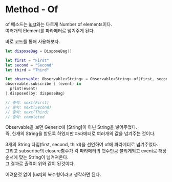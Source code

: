 # Method - Of
of 메소드는 [just]와는 다르게 Number of elements이다.  
여러개의 Element를 파라메터로 넘겨주게 된다.  

바로 코드를 통해 사용해보자.  
```Swift
let disposeBag = DisposeBag()

let first = "First"
let second = "Second"
let third = "Third"

let observable: Observable<String> = Observable<String>.of(first, second, third)
observable.subscribe { (event) in
  print(event)
}.disposed(by: disposeBag)

// 출력: next(First)
// 출력: next(Second)
// 출력: next(Third)
// 출력: completed
```
Observable<String>을 보면 Generic에 [String]이 아닌 String을 넣어주었다.  
즉, 한개의 String을 받도록 하였지만 파라메터로 여러개의 값을 넘겨주는 것이다.  
  
3개의 String 타입(first, second, third)을 선언하여 of에 파라메터로 넘겨주었다.  
그리고 subscribe의 closure함수가 각 파라메터의 갯수만큼 불리게되고 event로 해당 순서에 맞는 String이 넘겨져온다.  
그 결과로 출력이 위와 같이 된것이다.  

어려운것 없이 [ust]의 복수형이라고 생각하면 된다.  

[just]: https://github.com/jaeminKim0523/Library/blob/main/RxSwift/Methods%20List/just.md "Read Just"
